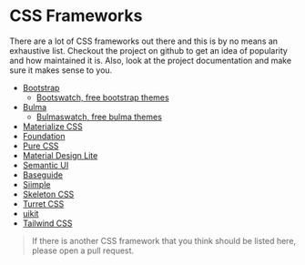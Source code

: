 # CSS Frameworks

There are a lot of CSS frameworks out there and this is by no means an exhaustive list. Checkout the project on github to get an idea of popularity and how maintained it is. Also, look at the project documentation and make sure it makes sense to you.

* [Bootstrap](http://getbootstrap.com/)
  * [Bootswatch, free bootstrap themes](https://bootswatch.com/)
* [Bulma](http://bulma.io/)
  * [Bulmaswatch, free bulma themes](https://jenil.github.io/bulmaswatch/)
* [Materialize CSS](http://materializecss.com/)
* [Foundation](http://foundation.zurb.com/)
* [Pure CSS](http://purecss.io/)
* [Material Design Lite](https://getmdl.io/started/)
* [Semantic UI](http://semantic-ui.com/)
* [Baseguide](http://basegui.de/)
* [Siimple](http://siimple.juanes.xyz/)
* [Skeleton CSS](http://getskeleton.com/)
* [Turret CSS](http://turretcss.com/)
* [uikit](https://getuikit.com/)
* [Tailwind CSS](https://tailwindcss.com/)

> If there is another CSS framework that you think should be listed here, please open a pull request.
